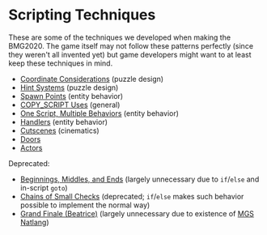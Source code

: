 # Scripting Techniques

These are some of the techniques we developed when making the BMG2020. The game itself may not follow these patterns perfectly (since they weren't all invented yet) but game developers might want to at least keep these techniques in mind.

- [Coordinate Considerations](../techniques/coordinate_considerations) (puzzle design)
- [Hint Systems](../techniques/hint_systems) (puzzle design)
- [Spawn Points](../techniques/spawn_points) (entity behavior)
- [COPY_SCRIPT Uses](../techniques/copy_script_uses) (general)
- [One Script, Multiple Behaviors](../techniques/one_script_multiple_behaviors) (entity behavior)
- [Handlers](../techniques/handlers) (entity behavior)
- [Cutscenes](../techniques/cutscenes) (cinematics)
- [Doors](../techniques/doors)
- [Actors](../techniques/actors)

Deprecated:

- [Beginnings, Middles, and Ends](../techniques/beginnings_middles_and_ends) (largely unnecessary due to `if`/`else` and in-script `goto`)
- [Chains of Small Checks](../techniques/chains_of_small_checks) (deprecated; `if`/`else` makes such behavior possible to implement the normal way)
- [Grand Finale (Beatrice)](../scripting_techniques/grand_finale_beatrice) (largely unnecessary due to existence of [MGS Natlang](../mgs/mgs_natlang))
